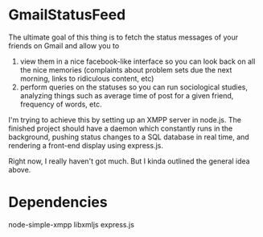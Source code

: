 GmailStatusFeed
===============
The ultimate goal of this thing is to fetch the status messages of your friends on Gmail and allow you to
1. view them in a nice facebook-like interface so you can look back on all the nice memories (complaints about
problem sets due the next morning, links to ridiculous content, etc)
2. perform queries on the statuses so you can run sociological studies, analyzing things such as average
time of post for a given friend, frequency of words, etc.

I'm trying to achieve this by setting up an XMPP server in node.js. The finished project should have a daemon
which constantly runs in the background, pushing status changes to a SQL database in real time, and rendering
a front-end display using express.js.

Right now, I really haven't got much. But I kinda outlined the general idea above.

Dependencies
===============
node-simple-xmpp
libxmljs
express.js
